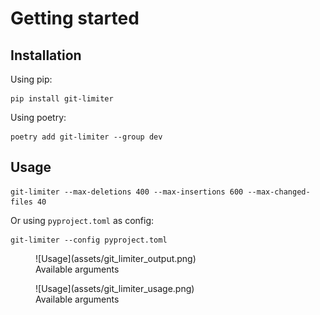 # Getting started

## Installation


Using pip:

```
pip install git-limiter
```


Using poetry:

```
poetry add git-limiter --group dev
```

## Usage

```
git-limiter --max-deletions 400 --max-insertions 600 --max-changed-files 40
```

Or using `pyproject.toml` as config:

```
git-limiter --config pyproject.toml
```

<figure markdown>
  ![Usage](assets/git_limiter_output.png)
  <figcaption>Available arguments</figcaption>
</figure>


<figure markdown>
  ![Usage](assets/git_limiter_usage.png)
  <figcaption>Available arguments</figcaption>
</figure>